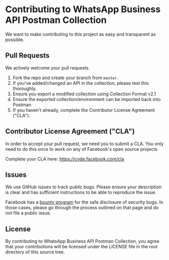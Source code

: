 # Contributing to WhatsApp Business API Postman Collection
We want to make contributing to this project as easy and transparent as
possible.

## Pull Requests
We actively welcome your pull requests.

1. Fork the repo and create your branch from `master`.
2. If you've added/changed an API in the collection, please test this thoroughly.
3. Ensure you export a modified collection using Collection Format v2.1
3. Ensure the exported collection/environment can be imported back into Postman
4. If you haven't already, complete the Contributor License Agreement ("CLA").

## Contributor License Agreement ("CLA")
In order to accept your pull request, we need you to submit a CLA. You only need
to do this once to work on any of Facebook's open source projects.

Complete your CLA here: <https://code.facebook.com/cla>

## Issues
We use GitHub issues to track public bugs. Please ensure your description is
clear and has sufficient instructions to be able to reproduce the issue.

Facebook has a [bounty program](https://www.facebook.com/whitehat/) for the safe
disclosure of security bugs. In those cases, please go through the process
outlined on that page and do not file a public issue.

## License
By contributing to WhatsApp Business API Postman Collection, you agree that your contributions will be licensed
under the LICENSE file in the root directory of this source tree.
